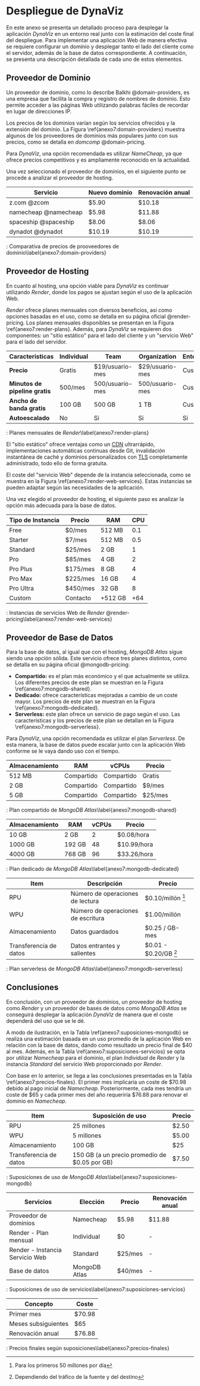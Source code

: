# Despliegue de DynaViz

En este anexo se presenta un detallado proceso para desplegar la aplicación *DynaViz* en un entorno real junto con la estimación del coste final del despliegue. Para implementar una aplicación Web de manera efectiva se requiere configurar un dominio y desplegar tanto el lado del cliente como el servidor, además de la base de datos correspondiente. A continuación, se presenta una descripción detallada de cada uno de estos elementos.

## Proveedor de Dominio

Un proveedor de dominio, como lo describe Balkhi @domain-providers, es una empresa que facilita la compra y registro de nombres de dominio. Esto permite acceder a las páginas Web utilizando palabras fáciles de recordar en lugar de direcciones IP.

Los precios de los dominios varían según los servicios ofrecidos y la extensión del dominio. La Figura \ref{anexo7:domain-providers} muestra algunos de los proveedores de dominios más populares junto con sus precios, como se detalla en *domcomp* @domain-pricing.

Para *DynaViz*, una opción recomendada es utilizar *NameCheap*, ya que ofrece precios competitivos y es ampliamente reconocido en la actualidad.

Una vez seleccionado el proveedor de dominios, en el siguiente punto se procede a analizar el proveedor de hosting.

| **Servicio**         | **Nuevo dominio** | **Renovación anual** |
| -------------------- | ----------------- | -------------------- |
| z.com @zcom          | $5.90             | $10.18               |
| namecheap @namecheap | $5.98             | $11.88               |
| spaceship @spaceship | $8.06             | $8.06                |
| dynadot @dynadot     | $10.19            | $10.19               |

: Comparativa de precios de prooveedores de dominio\label{anexo7:domain-providers}

## Proveedor de Hosting

En cuanto al hosting, una opción viable para *DynaViz* es continuar utilizando *Render*, donde los pagos se ajustan según el uso de la aplicación Web.

*Render* ofrece planes mensuales con diversos beneficios, así como opciones basadas en el uso, como se detalla en su página oficial @render-pricing. Los planes mensuales disponibles se presentan en la Figura \ref{anexo7:render-plans}. Además, para *DynaViz* se requieren dos componentes: un "sitio estático" para el lado del cliente y un "servicio Web" para el lado del servidor.

| **Caracteristicas**        | **Individual** | **Team**        | **Organization** | **Enterprise** |
| ------------------------ | --------- | ---------------- | ----------------- | ------- |
| **Precio**                 | Gratis     | $19/usuario-mes | $29/usuario-mes | Custom     |
| **Minutos de pipeline gratis** | 500/mes    | 500/usuario-mes | 500/usuario-mes | Custom     |
| **Ancho de banda gratis**  | 100 GB     | 500 GB          | 1 TB            | Custom     |
| **Autoescalado**           | No         | Si              | Si              | Si         |

: Planes mensuales de *Render*\label{anexo7:render-plans}

El "sitio estático" ofrece ventajas como un [CDN](#CDN) ultrarrápido, implementaciones automáticas continuas desde Git, invalidación instantánea de caché y dominios personalizados con [TLS](#TLS) completamente administrado, todo ello de forma gratuita.

El coste del "servicio Web" depende de la instancia seleccionada, como se muestra en la Figura \ref{anexo7:render-web-services}. Estas instancias se pueden adaptar según las necesidades de la aplicación.

Una vez elegido el proveedor de hosting, el siguiente paso es analizar la opción más adecuada para la base de datos.

| **Tipo de Instancia** | **Precio** | **RAM** | **CPU** |
| --------------------- | ---------- | ------- | ------- |
| Free                  | $0/mes     | 512 MB  | 0.1     |
| Starter               | $7/mes     | 512 MB  | 0.5     |
| Standard              | $25/mes    | 2 GB    | 1       |
| Pro                   | $85/mes    | 4 GB    | 2       |
| Pro Plus              | $175/mes   | 8 GB    | 4       |
| Pro Max               | $225/mes   | 16 GB   | 4       |
| Pro Ultra             | $450/mes   | 32 GB   | 8       |
| Custom                | Contacto   | +512 GB | +64     |

: Instancias de servicios Web de *Render* @render-pricing\label{anexo7:render-web-services}

## Proveedor de Base de Datos

Para la base de datos, al igual que con el hosting, *MongoDB Atlas* sigue siendo una opción sólida. Este servicio ofrece tres planes distintos, como se detalla en su página oficial @mongodb-pricing:

- **Compartido:** es el plan más económico y el que actualmente se utiliza. Los diferentes precios de este plan se muestran en la Figura \ref{anexo7:mongodb-shared}.
- **Dedicado:** ofrece características mejoradas a cambio de un coste mayor. Los precios de este plan se muestran en la Figura \ref{anexo7:mongodb-dedicated}.
- **Serverless:** este plan ofrece un servicio de pago según el uso. Las características y los precios de este plan se detallan en la Figura \ref{anexo7:mongodb-serverless}.

Para *DynaViz*, una opción recomendada es utilizar el plan *Serverless*. De esta manera, la base de datos puede escalar junto con la aplicación Web conforme se le vaya dando uso con el tiempo.

| **Almacenamiento** | **RAM**    | **vCPUs**  | **Precio** |
| ------------------ | ---------- | ---------- | ---------- |
| 512 MB             | Compartido | Compartido | Gratis     |
| 2 GB               | Compartido | Compartido | $9/mes     |
| 5 GB               | Compartido | Compartido | $25/mes    |

: Plan compartido de *MongoDB Atlas*\label{anexo7:mongodb-shared}

| **Almacenamiento** | **RAM** | **vCPUs** | **Precio**  |
| ------------------ | ------- | --------- | ----------- |
| 10 GB              | 2 GB    | 2         | $0.08/hora  |
| 1000 GB            | 192 GB  | 48        | $10.99/hora |
| 4000 GB            | 768 GB  | 96        | $33.26/hora |

: Plan dedicado de *MongoDB Atlas*\label{anexo7:mongodb-dedicated}

| **Item**               | **Descripción**                    | **Precio**                                     |
| ------------------------- | ---------------------------------- | ----------------- |
| RPU            | Número de operaciones de lectura   | $0.10/millón [^anexo7:rpu]                     |
| WPU            | Número de operaciones de escritura | $1.00/millón                                   |
| Almacenamiento         | Datos guardados                    | $0.25 / GB-mes                                 |
| Transferencia de datos | Datos entrantes y salientes        | $0.01 - $0.20/GB [^anexo7:transferencia-datos] |

: Plan serverless de *MongoDB Atlas*\label{anexo7:mongodb-serverless}

## Conclusiones

En conclusión, con un proveedor de dominios, un proveedor de hosting como *Render* y un proveedor de bases de datos como *MongoDB Atlas* se conseguirá desplegar la aplicación *DynaViz* de manera que el coste dependerá del uso que se le dé.

A modo de ilustración, en la Tabla \ref{anexo7:suposiciones-mongodb} se realiza una estimación basada en un uso promedio de la aplicación Web en relación con la base de datos, dando como resultado un precio final de $40 al mes. Además, en la Tabla \ref{anexo7:suposiciones-servicios} se opta por utilizar *Namecheap* para el dominio, el plan *Individual* de *Render* y la instancia *Standard* del servicio Web proporcionado por *Render*.

Con base en lo anterior, se llega a las conclusiones presentadas en la Tabla \ref{anexo7:precios-finales}. El primer mes implicaría un coste de $70.98 debido al pago inicial de *Namecheap*. Posteriormente, cada mes tendría un coste de $65 y cada primer mes del año requeriría $76.88 para renovar el dominio en *Namecheap*.

| **Item**               | **Suposición de uso**                         | **Precio** |
| ---------------------- | --------------------------------------------- | ---------- |
| RPU                    | 25 millones                                   | $2.50      |
| WPU                    | 5 millones                                    | $5.00      |
| Almacenamiento         | 100 GB                                        | $25        |
| Transferencia de datos | 150 GB (a un precio promedio de $0.05 por GB) | $7.50      |

: Suposiciones de uso de *MongoDB Atlas*\label{anexo7:suposiciones-mongodb}

| **Servicios**                   | **Elección**  | **Precio** | **Renovación anual** |
| ------------------------------- | ------------------ | ---------- | -------------------- |
| Proveedor de dominios           | Namecheap     | $5.98      | $11.88               |
| Render - Plan mensual           | Individual    | $0         | -                    |
| Render - Instancia Servicio Web | Standard      | $25/mes    | -                    |
| Base de datos                   | MongoDB Atlas | $40/mes    | -                    |

: Suposiciones de uso de servicios\label{anexo7:suposiciones-servicios}

| **Concepto**        | **Coste** |
| ------------------- | --------- |
| Primer mes          | $70.98    |
| Meses subsiguientes | $65       |
| Renovación anual    | $76.88    |

: Precios finales según suposiciones\label{anexo7:precios-finales}

[^anexo7:rpu]: Para los primeros 50 millones por día
[^anexo7:transferencia-datos]: Dependiendo del tráfico de la fuente y del destino
